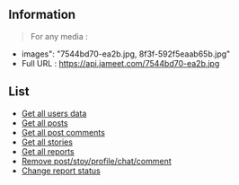 ## Information

> For any media :
* images": "7544bd70-ea2b.jpg, 8f3f-592f5eaab65b.jpg"
* Full URL : https://api.jameet.com/7544bd70-ea2b.jpg

## List
- [Get all users data](./get_all_users.md)
- [Get all posts](./get_all_posts.md)
- [Get all post comments](./get_all_post_comments.md)
- [Get all stories](./get_all_stories.md)
- [Get all reports](./get_all_reports.md)
- [Remove post/stoy/profile/chat/comment](./remove_media.md)
- [Change report status](./change_report_status.md)